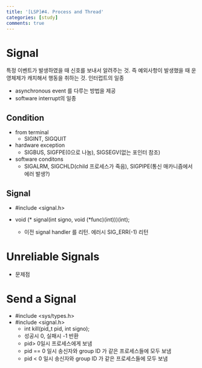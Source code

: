 ```yaml
---
title: '[LSP]#4. Process and Thread'
categories: [study]
comments: true
---
```


# Signal

특정 이벤트가 발생하였을 때 신호를 보내서 알려주는 것. 즉 예외사항이 발생했을 때 운영체제가 캐치해서 행동을 취하는 것. 인터럽트의 일종
* asynchronous event 를 다루는 방법을 제공
* software interrupt의 일종

## Condition
* from terminal
    * SIGINT, SIGQUIT
* hardware exception
    * SIGBUS, SIGFPE(0으로 나눔), SIGSEGV(없는 포인터 참조)
* software conditons
    * SIGALRM, SIGCHLD(child 프로세스가 죽음), SIGPIPE(통신 매카니즘에서 에러 발생?)
## Signal
* #include <signal.h>

* void (* signal(int signo, void (*func)(int)))(int);
    * 이전 signal handler 를 리턴. 에러시 SIG_ERR(-1) 리턴

# Unreliable Signals
* 문제점

# Send a Signal

* #include <sys/types.h>
* #include <signal.h>
    * int kill(pid_t pid, int signo);
    * 성공시 0, 실패시 -1 반환
    * pid> 0일시 프로세스에게 보냄
    * pid == 0 일시 송신자와 group ID 가 같은 프로세스들에 모두 보냄
    * pid < 0 일시 송신자와 group ID 가 같은 프로세스들에 모두 보냄